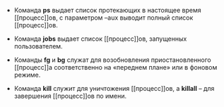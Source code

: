 
-   Команда **ps** выдает список протекающих в настоящее время [[процесс]]ов, с параметром –aux выводит полный список [[процесс]]ов.
    
-   Команда **jobs** выдает список [[процесс]]ов, запущенных пользователем.
    
-   Команды **fg** и **bg** служат для возобновления приостановленного [[процесс]]а соответственно на «переднем плане» или в фоновом режиме.
    
-   Команда **kill** служит для уничтожения [[процесс]]ов, а **killall** – для завершения [[процесс]]ов по имени.